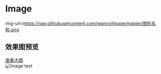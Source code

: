 # Image
img-url=https://raw.githubusercontent.com/wanvy/Image/master/图标名称.png
## 效果图预览
[查看大图](https://raw.githubusercontent.com/wanvy/Image/master/Qure_Preview_All.png)<br>
![Image text](https://raw.githubusercontent.com/wanvy/Image/master/Qure_Preview_All.png)
